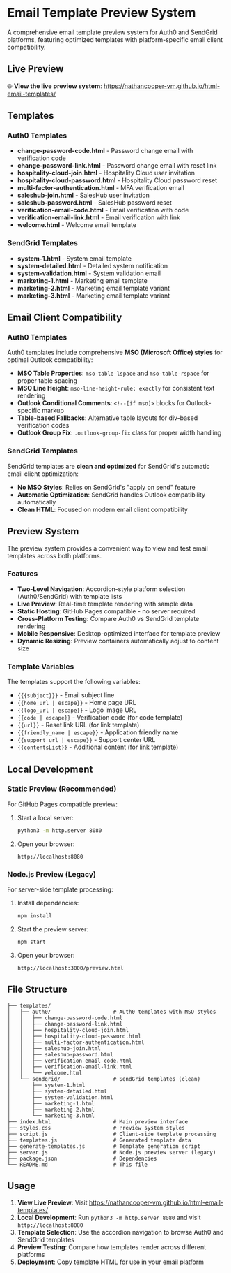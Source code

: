 # Email Template Preview System

A comprehensive email template preview system for Auth0 and SendGrid platforms, featuring optimized templates with platform-specific email client compatibility.

## Live Preview

🌐 **View the live preview system**: https://nathancooper-vm.github.io/html-email-templates/

## Templates

### Auth0 Templates
- **change-password-code.html** - Password change email with verification code
- **change-password-link.html** - Password change email with reset link  
- **hospitality-cloud-join.html** - Hospitality Cloud user invitation
- **hospitality-cloud-password.html** - Hospitality Cloud password reset
- **multi-factor-authentication.html** - MFA verification email
- **saleshub-join.html** - SalesHub user invitation
- **saleshub-password.html** - SalesHub password reset
- **verification-email-code.html** - Email verification with code
- **verification-email-link.html** - Email verification with link
- **welcome.html** - Welcome email template

### SendGrid Templates
- **system-1.html** - System email template
- **system-detailed.html** - Detailed system notification
- **system-validation.html** - System validation email
- **marketing-1.html** - Marketing email template
- **marketing-2.html** - Marketing email template variant
- **marketing-3.html** - Marketing email template variant

## Email Client Compatibility

### Auth0 Templates
Auth0 templates include comprehensive **MSO (Microsoft Office) styles** for optimal Outlook compatibility:

- **MSO Table Properties**: `mso-table-lspace` and `mso-table-rspace` for proper table spacing
- **MSO Line Height**: `mso-line-height-rule: exactly` for consistent text rendering
- **Outlook Conditional Comments**: `<!--[if mso]>` blocks for Outlook-specific markup
- **Table-based Fallbacks**: Alternative table layouts for div-based verification codes
- **Outlook Group Fix**: `.outlook-group-fix` class for proper width handling

### SendGrid Templates  
SendGrid templates are **clean and optimized** for SendGrid's automatic email client optimization:

- **No MSO Styles**: Relies on SendGrid's "apply on send" feature
- **Automatic Optimization**: SendGrid handles Outlook compatibility automatically
- **Clean HTML**: Focused on modern email client compatibility

## Preview System

The preview system provides a convenient way to view and test email templates across both platforms.

### Features

- **Two-Level Navigation**: Accordion-style platform selection (Auth0/SendGrid) with template lists
- **Live Preview**: Real-time template rendering with sample data
- **Static Hosting**: GitHub Pages compatible - no server required
- **Cross-Platform Testing**: Compare Auth0 vs SendGrid template rendering
- **Mobile Responsive**: Desktop-optimized interface for template preview
- **Dynamic Resizing**: Preview containers automatically adjust to content size

### Template Variables

The templates support the following variables:

- `{{{subject}}}` - Email subject line
- `{{home_url | escape}}` - Home page URL
- `{{logo_url | escape}}` - Logo image URL
- `{{code | escape}}` - Verification code (for code template)
- `{{url}}` - Reset link URL (for link template)
- `{{friendly_name | escape}}` - Application friendly name
- `{{support_url | escape}}` - Support center URL
- `{{contentsList}}` - Additional content (for link template)

## Local Development

### Static Preview (Recommended)
For GitHub Pages compatible preview:

1. Start a local server:
   ```bash
   python3 -m http.server 8080
   ```

2. Open your browser:
   ```
   http://localhost:8080
   ```

### Node.js Preview (Legacy)
For server-side template processing:

1. Install dependencies:
   ```bash
   npm install
   ```

2. Start the preview server:
   ```bash
   npm start
   ```

3. Open your browser:
   ```
   http://localhost:3000/preview.html
   ```

## File Structure

```
├── templates/
│   ├── auth0/                    # Auth0 templates with MSO styles
│   │   ├── change-password-code.html
│   │   ├── change-password-link.html
│   │   ├── hospitality-cloud-join.html
│   │   ├── hospitality-cloud-password.html
│   │   ├── multi-factor-authentication.html
│   │   ├── saleshub-join.html
│   │   ├── saleshub-password.html
│   │   ├── verification-email-code.html
│   │   ├── verification-email-link.html
│   │   └── welcome.html
│   └── sendgrid/                 # SendGrid templates (clean)
│       ├── system-1.html
│       ├── system-detailed.html
│       ├── system-validation.html
│       ├── marketing-1.html
│       ├── marketing-2.html
│       └── marketing-3.html
├── index.html                    # Main preview interface
├── styles.css                    # Preview system styles
├── script.js                     # Client-side template processing
├── templates.js                  # Generated template data
├── generate-templates.js         # Template generation script
├── server.js                     # Node.js preview server (legacy)
├── package.json                  # Dependencies
└── README.md                     # This file
```

## Usage

1. **View Live Preview**: Visit https://nathancooper-vm.github.io/html-email-templates/
2. **Local Development**: Run `python3 -m http.server 8080` and visit `http://localhost:8080`
3. **Template Selection**: Use the accordion navigation to browse Auth0 and SendGrid templates
4. **Preview Testing**: Compare how templates render across different platforms
5. **Deployment**: Copy template HTML for use in your email platform
